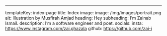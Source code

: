 ---
templateKey: index-page
title: Index
image:
  image: /img/images/portrait.png
  alt: Illustration by Musfirah Amjad
heading: Hey
subheading: I’m Zainab Ismail.
description: I’m a software engineer and poet.
socials:
  insta: https://www.instagram.com/zai.ghazala
  github: https://github.com/zai-i
